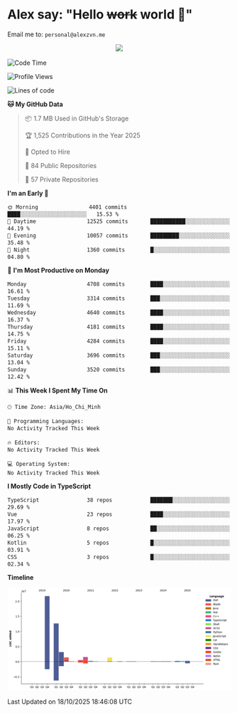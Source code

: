 # Alex say: "Hello ~~work~~ world 🐾"
Email me to: `personal@alexzvn.me`


<p align=center>
  <a href="https://skillicons.dev">
    <img src="https://skillicons.dev/icons?i=ts,js,php,nodejs,bun,vue,nuxt,react,svelte,tauri,laravel,rust,mongodb,docker,electron,redis,rabbitmq,tailwind,git,cloudflare,elysia,mysql,nginx,rollupjs,sentry,ubuntu,yarn,html,css,vite" />
  </a>
</p>

<!--START_SECTION:waka-->
![Code Time](http://img.shields.io/badge/Code%20Time-1%2C066%20hrs%2055%20mins-blue)

![Profile Views](http://img.shields.io/badge/Profile%20Views-0-blue)

![Lines of code](https://img.shields.io/badge/From%20Hello%20World%20I%27ve%20Written-43.7%20million%20lines%20of%20code-blue)

**🐱 My GitHub Data** 

> 📦 1.7 MB Used in GitHub's Storage 
 > 
> 🏆 1,525 Contributions in the Year 2025
 > 
> 💼 Opted to Hire
 > 
> 📜 84 Public Repositories 
 > 
> 🔑 57 Private Repositories 
 > 
**I'm an Early 🐤** 

```text
🌞 Morning                4401 commits        ████░░░░░░░░░░░░░░░░░░░░░   15.53 % 
🌆 Daytime                12525 commits       ███████████░░░░░░░░░░░░░░   44.19 % 
🌃 Evening                10057 commits       █████████░░░░░░░░░░░░░░░░   35.48 % 
🌙 Night                  1360 commits        █░░░░░░░░░░░░░░░░░░░░░░░░   04.80 % 
```
📅 **I'm Most Productive on Monday** 

```text
Monday                   4708 commits        ████░░░░░░░░░░░░░░░░░░░░░   16.61 % 
Tuesday                  3314 commits        ███░░░░░░░░░░░░░░░░░░░░░░   11.69 % 
Wednesday                4640 commits        ████░░░░░░░░░░░░░░░░░░░░░   16.37 % 
Thursday                 4181 commits        ████░░░░░░░░░░░░░░░░░░░░░   14.75 % 
Friday                   4284 commits        ████░░░░░░░░░░░░░░░░░░░░░   15.11 % 
Saturday                 3696 commits        ███░░░░░░░░░░░░░░░░░░░░░░   13.04 % 
Sunday                   3520 commits        ███░░░░░░░░░░░░░░░░░░░░░░   12.42 % 
```


📊 **This Week I Spent My Time On** 

```text
🕑︎ Time Zone: Asia/Ho_Chi_Minh

💬 Programming Languages: 
No Activity Tracked This Week

🔥 Editors: 
No Activity Tracked This Week

💻 Operating System: 
No Activity Tracked This Week
```

**I Mostly Code in TypeScript** 

```text
TypeScript               38 repos            ███████░░░░░░░░░░░░░░░░░░   29.69 % 
Vue                      23 repos            ████░░░░░░░░░░░░░░░░░░░░░   17.97 % 
JavaScript               8 repos             ██░░░░░░░░░░░░░░░░░░░░░░░   06.25 % 
Kotlin                   5 repos             █░░░░░░░░░░░░░░░░░░░░░░░░   03.91 % 
CSS                      3 repos             █░░░░░░░░░░░░░░░░░░░░░░░░   02.34 % 
```



**Timeline**

![Lines of Code chart](https://raw.githubusercontent.com/alexzvn/alexzvn/main/assets/bar_graph.png)


 Last Updated on 18/10/2025 18:46:08 UTC
<!--END_SECTION:waka-->
